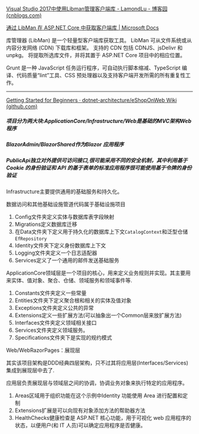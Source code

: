 ﻿[Visual Studio 2017中使用Libman管理客户端库 - LamondLu - 博客园 (cnblogs.com)](https://www.cnblogs.com/lwqlun/p/9850261.html)

[通过 LibMan 在 ASP.NET Core 中获取客户端库 | Microsoft Docs](https://docs.microsoft.com/zh-cn/aspnet/core/client-side/libman/?view=aspnetcore-5.0)

库管理器 (LibMan) 是一个轻量型客户端库获取工具。 LibMan 可从文件系统或从内容分发网络 (CDN) 下载库和框架。 支持的 CDN 包括 CDNJS、jsDelivr 和 unpkg。 将提取所选库文件，并将其置于 ASP.NET Core 项目中的相应位置。



Grunt 是一种 JavaScript 任务运行程序，可自动执行脚本缩减、TypeScript 编译、代码质量“lint”工具、CSS 预处理器以及支持客户端开发所需的所有重复性工作。 

---------------

[Getting Started for Beginners · dotnet-architecture/eShopOnWeb Wiki (github.com)](https://github.com/dotnet-architecture/eShopOnWeb/wiki/Getting-Started-for-Beginners)

##### 项目分为两大块:ApplicationCore/Infrastructure/Web是基础的MVC架构Web程序

##### BlazorAdmin/BlazorShared作为Blazor 应用程序

##### PublicApi独立对外提供可访问接口,很可能采用不同的安全机制，其中利用基于 Cookie 的身份验证和 API 的基于表单的标准应用程序很可能使用基于令牌的身份验证



Infrastructure主要提供通用的基础服务和持久化。

数据访问和其他基础设施管道代码属于基础设施项目

1. Config文件夹定义实体与数据库表字段映射
2. Migrations定义数据库迁移
3. 在Data文件夹下定义用于持久化的数据库上下文`CatalogContext`和泛型仓储`EfRepository`
4. Identity文件夹下定义身份数据库上下文
5. Logging文件夹定义一个日志适配器
6. Services定义了一个通用的邮件发送基础服务



ApplicationCore领域层是一个项目的核心，用来定义业务规则并实现。其主要用来实体、值对象、聚合、仓储、领域服务和领域事件等.

1. Constants文件夹定义一些常量
2. Entities文件夹下定义聚合根和相关的实体及值对象
3. Exceptions文件夹定义公共的异常
4. Extensions定义一些扩展方法(可以抽象出一个Common层来放扩展方法)
5. Interfaces文件夹定义领域相关接口
6. Services文件夹定义领域服务。
7. Specifications文件夹下是实现的规约模式



Web/WebRazorPages：展现层

其实该项目架构是DDD经典四层架构，只不过其将应用层(Interfaces/Services)集成到展现层中去了.

应用层负责展现层与领域层之间的协调，协调业务对象来执行特定的应用程序。

1. Areas区域用于组织功能在这个示例中Identity 功能使用 Area 进行配置和定制
2. Extensions扩展是可以向现有对象添加方法的帮助器方法
3. HealthChecks健康检查是 ASP.NET 核心功能，用于可视化 web 应用程序的状态，以便用户(和 IT 人员)可以确定应用程序是否健康。


